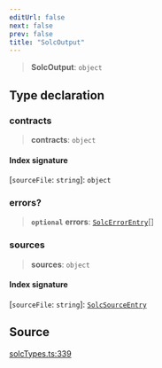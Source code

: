 ```yaml
---
editUrl: false
next: false
prev: false
title: "SolcOutput"
---
```


> **SolcOutput**: `object`

## Type declaration

### contracts

> **contracts**: `object`

#### Index signature

 \[`sourceFile`: `string`\]: `object`

### errors?

> **`optional`** **errors**: [`SolcErrorEntry`](/reference/tevm/solc/type-aliases/solcerrorentry/)[]

### sources

> **sources**: `object`

#### Index signature

 \[`sourceFile`: `string`\]: [`SolcSourceEntry`](/reference/tevm/solc/type-aliases/solcsourceentry/)

## Source

[solcTypes.ts:339](https://github.com/evmts/tevm-monorepo/blob/main/bundler-packages/solc/src/solcTypes.ts#L339)
